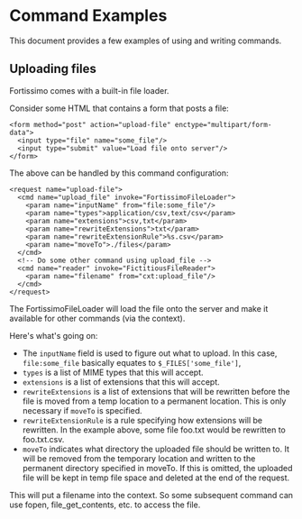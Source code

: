 # Command Examples

This document provides a few examples of using and writing commands.

## Uploading files

Fortissimo comes with a built-in file loader.

Consider some HTML that contains a form that posts a file:
~~~
<form method="post" action="upload-file" enctype="multipart/form-data">
  <input type="file" name="some_file"/>
  <input type="submit" value="Load file onto server"/>
</form>
~~~

The above can be handled by this command configuration:

~~~
<request name="upload-file">
  <cmd name="upload_file" invoke="FortissimoFileLoader">
    <param name="inputName" from="file:some_file"/>
    <param name="types">application/csv,text/csv</param>
    <param name="extensions">csv,txt</param>
    <param name="rewriteExtensions">txt</param>
    <param name="rewriteExtensionRule">%s.csv</param>
    <param name="moveTo">./files</param>
  </cmd>
  <!-- Do some other command using upload_file -->
  <cmd name="reader" invoke="FictitiousFileReader">
    <param name="filename" from="cxt:upload_file"/>  
  </cmd>
</request>
~~~

The FortissimoFileLoader will load the file onto the server and make it available for 
other commands (via the context).

Here's what's going on:

- The `inputName` field is used to figure out what to upload. In this case, `file:some_file` 
  basically equates to `$_FILES['some_file']`,
- `types` is a list of MIME types that this will accept.
- `extensions` is a list of extensions that this will accept.
- `rewriteExtensions` is a list of extensions that will be rewritten before the file is moved
  from a temp location to a permanent location. This is only necessary if `moveTo` is specified.
- `rewriteExtensionRule` is a rule specifying how extensions will be rewritten. In the example above,
  some file foo.txt would be rewritten to foo.txt.csv.
- `moveTo` indicates what directory the uploaded file should be written to. It will be removed 
  from the temporary location and written to the permanent directory specified in moveTo. If this
  is omitted, the uploaded file will be kept in temp file space and deleted at the end of the 
  request.

This will put a filename into the context. So some subsequent command can use fopen, file_get_contents, etc. to access the file.